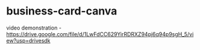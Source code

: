 # business-card-canva
video demonstration - https://drive.google.com/file/d/1LwFdCC629YirRDRXZ94pj6q94p9sgH_5/view?usp=drivesdk
